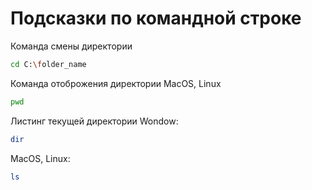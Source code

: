 # Подсказки по командной строке

Команда смены директории
```sh
cd C:\folder_name
```

Команда отоброжения директории MacOS, Linux
```sh
pwd
```

Листинг текущей директории
Wondow:
```sh
dir
```
MacOS, Linux:
```sh
ls
``````
